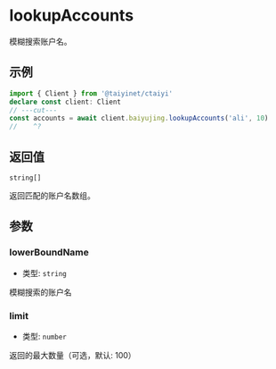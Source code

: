 # lookupAccounts

模糊搜索账户名。

## 示例

```ts twoslash
import { Client } from '@taiyinet/ctaiyi'
declare const client: Client
// ---cut---
const accounts = await client.baiyujing.lookupAccounts('ali', 10)
//    ^?
```

## 返回值

`string[]`

返回匹配的账户名数组。

## 参数

### lowerBoundName

- 类型: `string`

模糊搜索的账户名

### limit

- 类型: `number`

返回的最大数量（可选，默认: 100）
